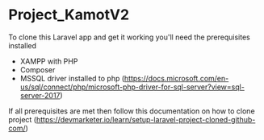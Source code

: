 # Project_KamotV2
To clone this Laravel app and get it working you'll need the prerequisites installed
* XAMPP with PHP
* Composer
* MSSQL driver installed to php (https://docs.microsoft.com/en-us/sql/connect/php/microsoft-php-driver-for-sql-server?view=sql-server-2017)

If all prerequisites are met then follow this documentation on how to clone project (https://devmarketer.io/learn/setup-laravel-project-cloned-github-com/)
